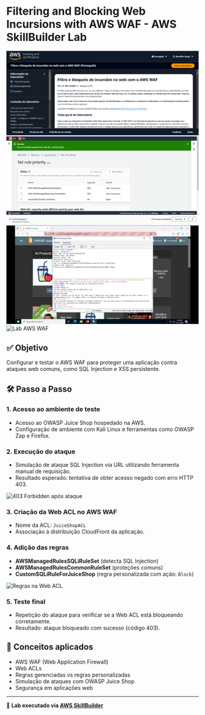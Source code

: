 # Filtering and Blocking Web Incursions with AWS WAF - AWS SkillBuilder Lab

![Lab AWS WAF](visaogeral-lab.png)
![Lab AWS WAF](managed-rules.png)
![Lab AWS WAF](request-blocked.png)
![Lab AWS WAF](completed-lab.png)

## ✅ Objetivo

Configurar e testar o AWS WAF para proteger uma aplicação contra ataques web comuns, como SQL Injection e XSS persistente.

## 🛠️ Passo a Passo

### 1. Acesso ao ambiente de teste
- Acesso ao OWASP Juice Shop hospedado na AWS.
- Configuração de ambiente com Kali Linux e ferramentas como OWASP Zap e Firefox.

### 2. Execução do ataque
- Simulação de ataque SQL Injection via URL utilizando ferramenta manual de requisição.
- Resultado esperado: tentativa de obter acesso negado com erro HTTP 403.

![403 Forbidden após ataque](./waf-403-response.png)

### 3. Criação da Web ACL no AWS WAF
- Nome da ACL: `JuiceShopACL`
- Associação à distribuição CloudFront da aplicação.

### 4. Adição das regras
- **AWSManagedRulesSQLiRuleSet** (detecta SQL Injection)
- **AWSManagedRulesCommonRuleSet** (proteções comuns)
- **CustomSQLiRuleForJuiceShop** (regra personalizada com ação: `Block`)

![Regras na Web ACL](./waf-rule-priority.png)

### 5. Teste final
- Repetição do ataque para verificar se a Web ACL está bloqueando corretamente.
- Resultado: ataque bloqueado com sucesso (código 403).

## 🧠 Conceitos aplicados

- AWS WAF (Web Application Firewall)
- Web ACLs
- Regras gerenciadas vs regras personalizadas
- Simulação de ataques com OWASP Juice Shop
- Segurança em aplicações web

---

🔐 **Lab executado via [AWS SkillBuilder](https://skillbuilder.aws)**


